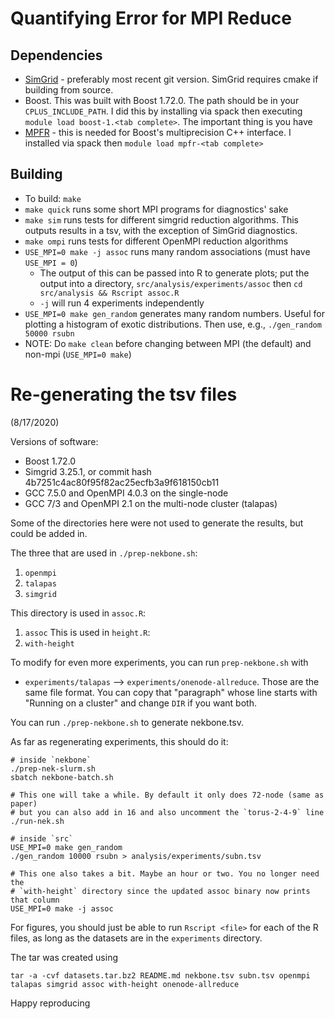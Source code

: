 # Quantifying Error for MPI Reduce

## Dependencies
- [SimGrid](https://github.com/simgrid/simgrid) - preferably most recent git
  version. SimGrid requires cmake if building from source.
- Boost. This was built with Boost 1.72.0. The path should be in your
  `CPLUS_INCLUDE_PATH`. I did this by installing via spack then executing
  `module load boost-1.<tab complete>`. The important thing is you have
- [MPFR](https://www.mpfr.org/) - this is needed for Boost's multiprecision C++
  interface. I installed via spack then `module load mpfr-<tab complete>`

## Building
- To build: `make`
- `make quick` runs some short MPI programs for diagnostics' sake
- `make sim` runs tests for different simgrid reduction algorithms. This
  outputs results in a tsv, with the exception of SimGrid diagnostics.
- `make ompi` runs tests for different OpenMPI reduction algorithms
- `USE_MPI=0 make -j assoc` runs many random associations (must have `USE_MPI = 0`)
  * The output of this can be passed into R to generate plots; put the output
    into a directory, `src/analysis/experiments/assoc` then
    `cd src/analysis && Rscript assoc.R`
  * `-j` will run 4 experiments independently
- `USE_MPI=0 make gen_random` generates many random numbers. Useful for
  plotting a histogram of exotic distributions. Then use, e.g.,
  `./gen_random 50000 rsubn`
- NOTE: Do `make clean` before changing between MPI (the default) and non-mpi
  (`USE_MPI=0 make`)

# Re-generating the tsv files
(8/17/2020)

Versions of software:
- Boost 1.72.0
- Simgrid 3.25.1, or commit hash 4b7251c4ac80f95f82ac25ecfb3a9f618150cb11
- GCC 7.5.0 and OpenMPI 4.0.3 on the single-node
- GCC 7/3 and OpenMPI 2.1 on the multi-node cluster (talapas)

Some of the directories here were not used to generate the results, but could be added in.

The three that are used in `./prep-nekbone.sh`:
1. `openmpi`
2. `talapas`
3. `simgrid`

This directory is used in `assoc.R`:
1. `assoc`
This is used in `height.R`:
1. `with-height`

To modify for even more experiments, you can run `prep-nekbone.sh` with

- `experiments/talapas` --> `experiments/onenode-allreduce`. Those are the same
  file format. You can copy that "paragraph" whose line starts with "Running on
  a cluster" and change `DIR` if you want both.

You can run `./prep-nekbone.sh` to generate nekbone.tsv.

As far as regenerating experiments, this should do it:
```
# inside `nekbone`
./prep-nek-slurm.sh
sbatch nekbone-batch.sh

# This one will take a while. By default it only does 72-node (same as paper)
# but you can also add in 16 and also uncomment the `torus-2-4-9` line
./run-nek.sh

# inside `src`
USE_MPI=0 make gen_random
./gen_random 10000 rsubn > analysis/experiments/subn.tsv

# This one also takes a bit. Maybe an hour or two. You no longer need the
# `with-height` directory since the updated assoc binary now prints that column
USE_MPI=0 make -j assoc
```

For figures, you should just be able to run `Rscript <file>` for each of the R
files, as long as the datasets are in the `experiments` directory.

The tar was created using
```
tar -a -cvf datasets.tar.bz2 README.md nekbone.tsv subn.tsv openmpi talapas simgrid assoc with-height onenode-allreduce
```

Happy reproducing
